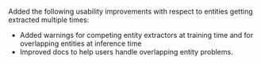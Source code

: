 Added the following usability improvements with respect to entities getting extracted multiple times:
* Added warnings for competing entity extractors at training time and for overlapping entities at inference time
* Improved docs to help users handle overlapping entity problems.